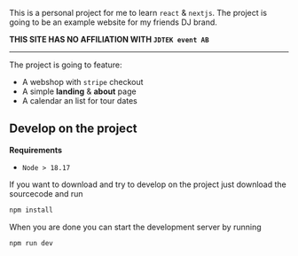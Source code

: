 This is a personal project for me to learn `react` & `nextjs`. The project is going to be an example website for my friends DJ brand.

**THIS SITE HAS NO AFFILIATION WITH `JDTEK event AB`**

---

The project is going to feature:
- A webshop with `stripe` checkout
- A simple **landing** & **about** page
- A calendar an list for tour dates

## Develop on the project
**Requirements**
- `Node > 18.17`

If you want to download and try to develop on the project just download the sourcecode and run
```bash
npm install
```
When you are done you can start the development server by running
```bash
npm run dev
```